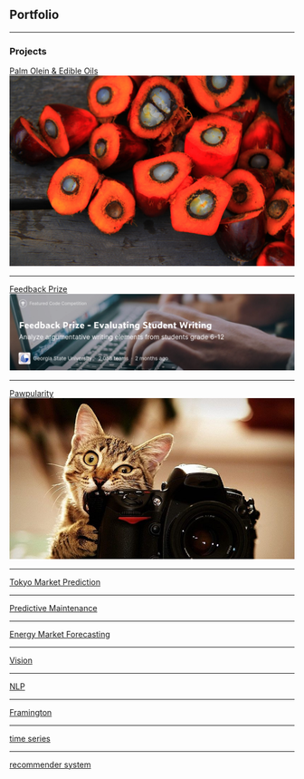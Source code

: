 ## Portfolio

---

### Projects

[Palm Olein & Edible Oils](/sample_page)
<img src="images/palm-oil.jpg?raw=true"/>

---
[Feedback Prize](/sample_page)
<img src="images/kaggle_feedback_prize.png"/>

---
[Pawpularity](https://www.kaggle.com/competitions/petfinder-pawpularity-score)
<img src="images/petfinder.jpg?raw=true"/>

---
[Tokyo Market Prediction](http://example.com/)

---
[Predictive Maintenance](http://example.com/)

---
[Energy Market Forecasting](http://example.com/)

---
[Vision](http://example.com/)

---
[NLP](http://example.com/)

---
[Framington](http://example.com/)

---
[time series](http://example.com/)

---
[recommender system](http://example.com/)
